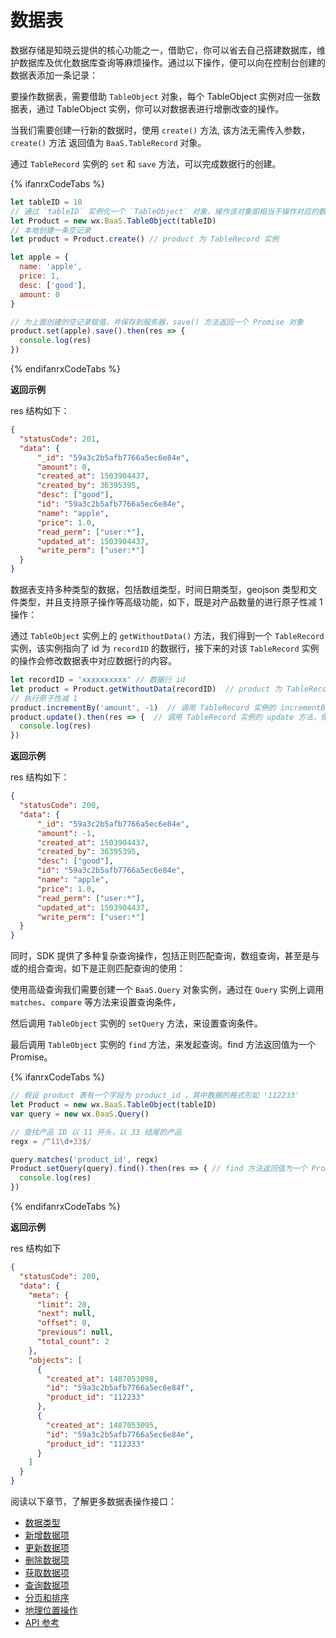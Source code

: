<!-- ex_nonav -->

# 数据表

数据存储是知晓云提供的核心功能之一，借助它，你可以省去自己搭建数据库，维护数据库及优化数据库查询等麻烦操作。通过以下操作，便可以向在控制台创建的数据表添加一条记录：

要操作数据表，需要借助 `TableObject` 对象，每个 TableObject 实例对应一张数据表，通过 TableObject 实例，你可以对数据表进行增删改查的操作。

当我们需要创建一行新的数据时，使用 `create()` 方法, 该方法无需传入参数，`create()` 方法 返回值为 `BaaS.TableRecord` 对象。

通过 `TableRecord` 实例的 `set` 和 `save` 方法，可以完成数据行的创建。

{% ifanrxCodeTabs %}
```js
let tableID = 10
// 通过 `tableID` 实例化一个 `TableObject` 对象，操作该对象即相当于操作对应的数据表
let Product = new wx.BaaS.TableObject(tableID)
// 本地创建一条空记录
let product = Product.create() // product 为 TableRecord 实例

let apple = {
  name: 'apple',
  price: 1,
  desc: ['good'],
  amount: 0
}

// 为上面创建的空记录赋值，并保存到服务器，save() 方法返回一个 Promise 对象
product.set(apple).save().then(res => { 
  console.log(res)
})
```
{% endifanrxCodeTabs %}

**返回示例**

res 结构如下：

```json
{
  "statusCode": 201,
  "data": {
      "_id": "59a3c2b5afb7766a5ec6e84e",
      "amount": 0,
      "created_at": 1503904437,
      "created_by": 36395395,
      "desc": ["good"],
      "id": "59a3c2b5afb7766a5ec6e84e",
      "name": "apple",
      "price": 1.0,
      "read_perm": ["user:*"],
      "updated_at": 1503904437,
      "write_perm": ["user:*"]
  }
}
```


数据表支持多种类型的数据，包括数组类型，时间日期类型，geojson 类型和文件类型，并且支持原子操作等高级功能，如下，既是对产品数量的进行原子性减 1 操作：

通过 `TableObject` 实例上的 `getWithoutData()` 方法，我们得到一个 `TableRecord` 实例，该实例指向了 id 为 `recordID` 的数据行，接下来的对该 `TableRecord` 实例的操作会修改数据表中对应数据行的内容。



```js
let recordID = 'xxxxxxxxxx' // 数据行 id
let product = Product.getWithoutData(recordID)  // product 为 TableRecord 实例，指向了线上 id 为 recordID 的数据行
// 执行原子性减 1
product.incrementBy('amount', -1)  // 调用 TableRecord 实例的 incrementBy 方法
product.update().then(res => {  // 调用 TableRecord 实例的 update 方法，保存对数据行的修改，update 返回值为一个 Promise 对象
  console.log(res)
})
```


**返回示例**

res 结构如下：

```json
{
  "statusCode": 200,
  "data": {
      "_id": "59a3c2b5afb7766a5ec6e84e",
      "amount": -1,
      "created_at": 1503904437,
      "created_by": 36395395,
      "desc": ["good"],
      "id": "59a3c2b5afb7766a5ec6e84e",
      "name": "apple",
      "price": 1.0,
      "read_perm": ["user:*"],
      "updated_at": 1503904437,
      "write_perm": ["user:*"]
  }
}
```

同时，SDK 提供了多种复杂查询操作，包括正则匹配查询，数组查询，甚至是与或的组合查询，如下是正则匹配查询的使用：

使用高级查询我们需要创建一个 `BaaS.Query` 对象实例，通过在 `Query` 实例上调用 `matches`、`compare` 等方法来设置查询条件，

然后调用 `TableObject` 实例的 `setQuery` 方法，来设置查询条件。

最后调用 `TableObject` 实例的 `find` 方法，来发起查询。find 方法返回值为一个 Promise。

{% ifanrxCodeTabs %}
```js
// 假设 product 表有一个字段为 product_id ，其中数据的格式形如 '112233'
let Product = new wx.BaaS.TableObject(tableID)
var query = new wx.BaaS.Query()

// 查找产品 ID 以 11 开头，以 33 结尾的产品
regx = /^11\d+33$/

query.matches('product_id', regx)
Product.setQuery(query).find().then(res => { // find 方法返回值为一个 Promise
  console.log(res)
})
```
{% endifanrxCodeTabs %}

**返回示例**

res 结构如下

```json
{
  "statusCode": 200,
  "data": {
    "meta": {
      "limit": 20,
      "next": null,
      "offset": 0,
      "previous": null,
      "total_count": 2
    },
    "objects": [
      {
        "created_at": 1487053098,
        "id": "59a3c2b5afb7766a5ec6e84f",
        "product_id": "112233"
      },
      {
        "created_at": 1487053095,
        "id": "59a3c2b5afb7766a5ec6e84e",
        "product_id": "112333"
      }
    ]
  }
}
```

阅读以下章节，了解更多数据表操作接口：

* [数据类型](./data-type.md)
* [新增数据项](./create-record.md)
* [更新数据项](./update-record.md)
* [删除数据项](./delete-record.md)
* [获取数据项](./get-record-detail.md)
* [查询数据项](./query.md)
* [分页和排序](./limit-and-order.md)
* [地理位置操作](./geo.md)
* [API 参考](./api-reference.md)
